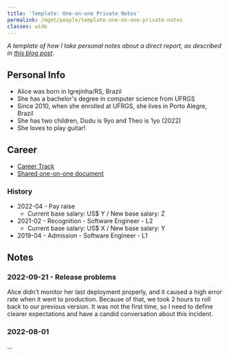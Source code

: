 ```yaml
---
title: 'Template: One-on-one Private Notes'
permalink: /mgmt/people/template-one-on-one-private-notes
classes: wide
---
```


*A template of how I take personal notes about a direct report, as described in [this blog post](/taking-notes-of-one-on-ones)*.

## Personal Info
- Alice was born in Igrejinha/RS, Brazil
- She has a bachelor's degree in computer science from UFRGS
- Since 2010, when she enrolled at UFRGS, she lives in Porto Alegre, Brazil
- She has two children, Dudu is 9yo and Theo is 1yo (2022)
- She loves to play guitar!

## Career
- [Career Track](/mgmt/sem/template-career-track)
- [Shared one-on-one document](/mgmt/people/template-one-on-one-shared-document)

### History
- 2022-04 - Pay raise
	- Current base salary: US$ Y / New base salary: Z
- 2021-02 - Recognition - Software Engineer - L2
	- Current base salary: US$ X / New base salary: Y
- 2019-04 - Admission - Software Engineer - L1

## Notes

### 2022-09-21 - Release problems

Alice didn't monitor her last deployment properly, and it caused a high error rate when it went to production. Because of that, we took 2 hours to roll back to our previous version. It was not the first time, so I need to define clearer expectations and have a candid conversation about this incident.

### 2022-08-01

...